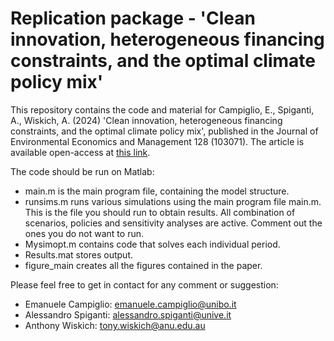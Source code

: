 # Replication package - 'Clean innovation, heterogeneous financing constraints, and the optimal climate policy mix'

This repository contains the code and material for Campiglio, E., Spiganti, A., Wiskich, A. (2024) 'Clean innovation, heterogeneous financing constraints, and the optimal climate policy mix', published in the Journal of Environmental Economics and Management 128 (103071). The article is available open-access at [this link](https://doi.org/10.1016/j.jeem.2024.103071).

The code should be run on Matlab:
- main.m is the main program file, containing the model structure.
- runsims.m runs various simulations using the main program file main.m. This is the file you should run to obtain results. All combination of scenarios, policies and sensitivity analyses are active. Comment out the ones you do not want to run. 
- Mysimopt.m contains code that solves each individual period.
- Results.mat stores output.
- figure_main creates all the figures contained in the paper.

Please feel free to get in contact for any comment or suggestion: 
- Emanuele Campiglio: emanuele.campiglio@unibo.it
- Alessandro Spiganti: alessandro.spiganti@unive.it
- Anthony Wiskich: tony.wiskich@anu.edu.au
